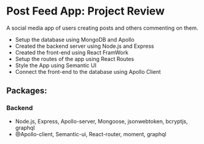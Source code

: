 # Post Feed App: Project Review
A social media app of users creating posts and others commenting on them.
* Setup the database using MongoDB and Apollo
* Created the backend server using Node.js and Express
* Created the front-end using React FramWork
* Setup the routes of the app using React Routes
* Style the App using Semantic UI
* Connect the front-end to the database using Apollo Client

## Packages:
### Backend
* Node.js, Express, Apollo-server, Mongoose, jsonwebtoken, bcryptjs, graphql
* @Apollo-client, Semantic-ui, React-router, moment, graphql
